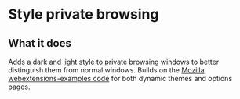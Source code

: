 # Style private browsing

## What it does

Adds a dark and light style to private browsing windows to better distinguish them from normal windows. Builds on the [Mozilla webextensions-examples code](https://github.com/mdn/webextensions-examples) for both dynamic themes and options pages.
